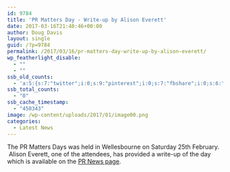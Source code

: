 ```yaml
---
id: 9784
title: 'PR Matters Day - Write-up by Alison Everett'
date: 2017-03-16T21:40:46+00:00
author: Doug Davis
layout: single
guid: /?p=9784
permalink: /2017/03/16/pr-matters-day-write-up-by-alison-everett/
wp_featherlight_disable:
  - ""
  - ""
ssb_old_counts:
  - 'a:5:{s:7:"twitter";i:0;s:9:"pinterest";i:0;s:7:"fbshare";i:0;s:6:"reddit";i:0;s:6:"tumblr";N;}'
ssb_total_counts:
  - "0"
ssb_cache_timestamp:
  - "450343"
image: /wp-content/uploads/2017/01/image00.png
categories:
  - Latest News
---
```

The PR Matters Days was held in Wellesbourne on Saturday 25th February.  Alison Everett, one of the attendees, has provided a write-up of the day which is available on the [PR News page](/services/pr/news/).
